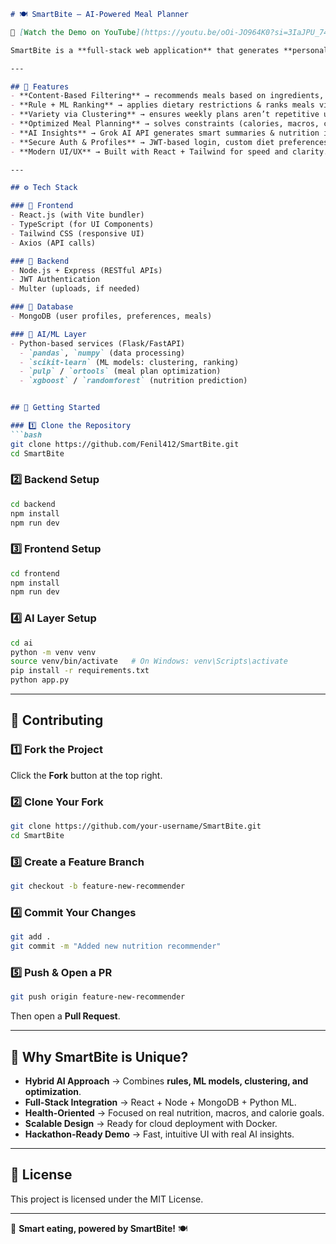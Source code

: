 ````markdown
# 🍽️ SmartBite – AI-Powered Meal Planner

🎥 [Watch the Demo on YouTube](https://youtu.be/oOi-JO964K0?si=3IaJPU_74WhA7m2P-link)  

SmartBite is a **full-stack web application** that generates **personalized meal recommendations and weekly diet plans** using **AI/ML models** combined with a modern web stack. It blends **nutrition science** with **machine learning optimization** to help users achieve their **health and fitness goals**.

---

## 🌟 Features
- **Content-Based Filtering** → recommends meals based on ingredients, nutrition & similarity.
- **Rule + ML Ranking** → applies dietary restrictions & ranks meals via ML models.
- **Variety via Clustering** → ensures weekly plans aren’t repetitive using K-Means.
- **Optimized Meal Planning** → solves constraints (calories, macros, cost) using OR-Tools / PuLP.
- **AI Insights** → Grok AI API generates smart summaries & nutrition insights.
- **Secure Auth & Profiles** → JWT-based login, custom diet preferences & history.
- **Modern UI/UX** → Built with React + Tailwind for speed and clarity.

---

## ⚙️ Tech Stack

### 🔹 Frontend
- React.js (with Vite bundler)
- TypeScript (for UI Components)
- Tailwind CSS (responsive UI)
- Axios (API calls)

### 🔹 Backend
- Node.js + Express (RESTful APIs)
- JWT Authentication
- Multer (uploads, if needed)

### 🔹 Database
- MongoDB (user profiles, preferences, meals)

### 🔹 AI/ML Layer
- Python-based services (Flask/FastAPI)
  - `pandas`, `numpy` (data processing)
  - `scikit-learn` (ML models: clustering, ranking)
  - `pulp` / `ortools` (meal plan optimization)
  - `xgboost` / `randomforest` (nutrition prediction)


## 🚀 Getting Started

### 1️⃣ Clone the Repository
```bash
git clone https://github.com/Fenil412/SmartBite.git
cd SmartBite
````

### 2️⃣ Backend Setup

```bash
cd backend
npm install
npm run dev
```

### 3️⃣ Frontend Setup

```bash
cd frontend
npm install
npm run dev
```

### 4️⃣ AI Layer Setup

```bash
cd ai
python -m venv venv
source venv/bin/activate   # On Windows: venv\Scripts\activate
pip install -r requirements.txt
python app.py
```

---

## 🔄 Contributing

### 1️⃣ Fork the Project

Click the **Fork** button at the top right.

### 2️⃣ Clone Your Fork

```bash
git clone https://github.com/your-username/SmartBite.git
cd SmartBite
```

### 3️⃣ Create a Feature Branch

```bash
git checkout -b feature-new-recommender
```

### 4️⃣ Commit Your Changes

```bash
git add .
git commit -m "Added new nutrition recommender"
```

### 5️⃣ Push & Open a PR

```bash
git push origin feature-new-recommender
```

Then open a **Pull Request**.

---

## 🎯 Why SmartBite is Unique?

* **Hybrid AI Approach** → Combines **rules, ML models, clustering, and optimization**.
* **Full-Stack Integration** → React + Node + MongoDB + Python ML.
* **Health-Oriented** → Focused on real nutrition, macros, and calorie goals.
* **Scalable Design** → Ready for cloud deployment with Docker.
* **Hackathon-Ready Demo** → Fast, intuitive UI with real AI insights.

---

## 📜 License

This project is licensed under the MIT License.

---

🚀 **Smart eating, powered by SmartBite!** 🍽️

```

